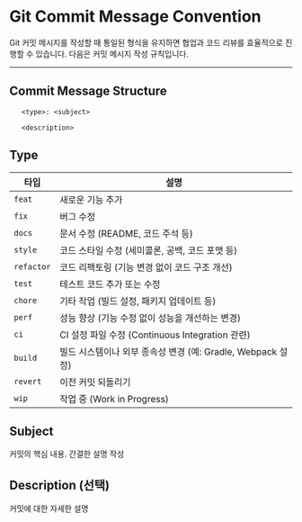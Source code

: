 # **Git Commit Message Convention**

Git 커밋 메시지를 작성할 때 통일된 형식을 유지하면 협업과 코드 리뷰를 효율적으로 진행할 수 있습니다. 다음은 커밋 메시지 작성 규칙입니다.

---

## **Commit Message Structure**
 ```
    <type>: <subject>

    <description>

 ```

## Type
| 타입      | 설명                                                                 |
|-----------|----------------------------------------------------------------------|
| `feat`    | 새로운 기능 추가                                                     |
| `fix`     | 버그 수정                                                             |
| `docs`    | 문서 수정 (README, 코드 주석 등)                                       |
| `style`   | 코드 스타일 수정 (세미콜론, 공백, 코드 포맷 등)                       |
| `refactor`| 코드 리팩토링 (기능 변경 없이 코드 구조 개선)                         |
| `test`    | 테스트 코드 추가 또는 수정                                           |
| `chore`   | 기타 작업 (빌드 설정, 패키지 업데이트 등)                             |
| `perf`    | 성능 향상 (기능 수정 없이 성능을 개선하는 변경)                       |
| `ci`      | CI 설정 파일 수정 (Continuous Integration 관련)                      |
| `build`   | 빌드 시스템이나 외부 종속성 변경 (예: Gradle, Webpack 설정)          |
| `revert`  | 이전 커밋 되돌리기                                                    |
| `wip`     | 작업 중 (Work in Progress)                                            |

## Subject
커밋의 핵심 내용. 간결한 설명 작성

## Description (선택)
커밋에 대한 자세한 설명
